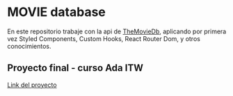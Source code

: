 # MOVIE database

En este repositorio trabaje con la api de [TheMovieDb](https://www.themoviedb.org/), aplicando por primera vez Styled Components, Custom Hooks, React Router Dom, y otros conocimientos.

## Proyecto final - curso Ada ITW


[Link del proyecto]()